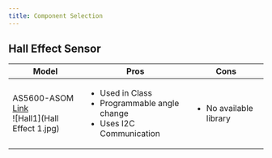 ```yaml
---
title: Component Selection
---
```


## Hall Effect Sensor

| Model | Pros | Cons |
| ----- | ------------ | ------------ |
| AS5600-ASOM [Link](https://www.digikey.com/en/products/detail/ams-osram/AS5600-ASOM/4914332) <br> ![Hall1](Hall Effect 1.jpg) | <ul><li>Used in Class</li><li>Programmable angle change</li><li>Uses I2C Communication</li></ul> | <ul><li>No available library</li></ul> |

